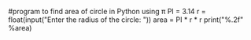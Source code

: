 #program to find area of circle in Python using π
PI = 3.14
r = float(input("Enter the radius of the circle: "))
area = PI * r * r
print("%.2f" %area)

